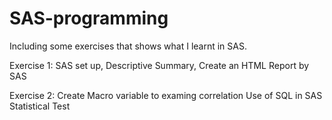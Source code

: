 # SAS-programming
Including some exercises that shows what I learnt in SAS.

Exercise 1: SAS set up, 
Descriptive Summary, 
Create an HTML Report by SAS

Exercise 2: 
Create Macro variable to examing correlation
Use of SQL in SAS
Statistical Test
